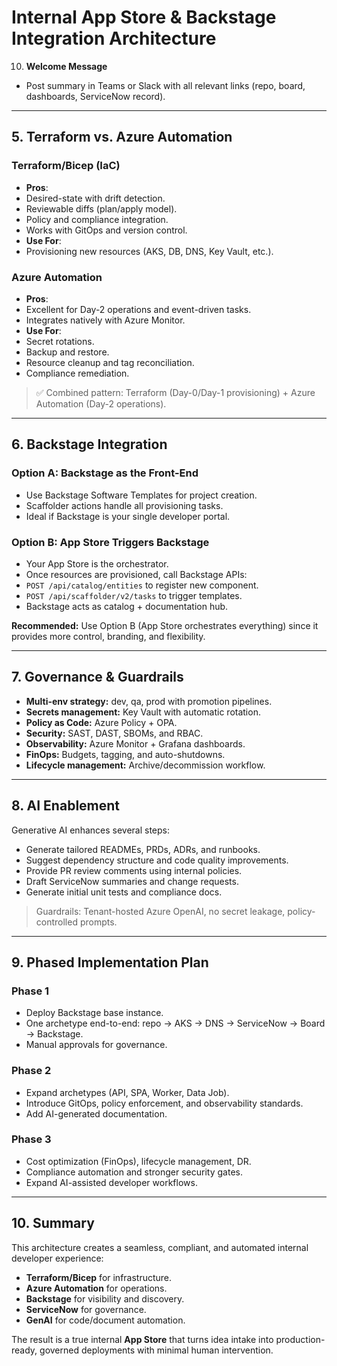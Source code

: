 # Internal App Store & Backstage Integration Architecture
10. **Welcome Message**
- Post summary in Teams or Slack with all relevant links (repo, board, dashboards, ServiceNow record).

---

## 5. Terraform vs. Azure Automation
### Terraform/Bicep (IaC)
- **Pros**:
- Desired-state with drift detection.
- Reviewable diffs (plan/apply model).
- Policy and compliance integration.
- Works with GitOps and version control.
- **Use For**:
- Provisioning new resources (AKS, DB, DNS, Key Vault, etc.).

### Azure Automation
- **Pros**:
- Excellent for Day-2 operations and event-driven tasks.
- Integrates natively with Azure Monitor.
- **Use For**:
- Secret rotations.
- Backup and restore.
- Resource cleanup and tag reconciliation.
- Compliance remediation.

> ✅ Combined pattern: Terraform (Day-0/Day-1 provisioning) + Azure Automation (Day-2 operations).

---

## 6. Backstage Integration
### Option A: Backstage as the Front-End
- Use Backstage Software Templates for project creation.
- Scaffolder actions handle all provisioning tasks.
- Ideal if Backstage is your single developer portal.

### Option B: App Store Triggers Backstage
- Your App Store is the orchestrator.
- Once resources are provisioned, call Backstage APIs:
- `POST /api/catalog/entities` to register new component.
- `POST /api/scaffolder/v2/tasks` to trigger templates.
- Backstage acts as catalog + documentation hub.

**Recommended:** Use Option B (App Store orchestrates everything) since it provides more control, branding, and flexibility.

---

## 7. Governance & Guardrails
- **Multi-env strategy:** dev, qa, prod with promotion pipelines.
- **Secrets management:** Key Vault with automatic rotation.
- **Policy as Code:** Azure Policy + OPA.
- **Security:** SAST, DAST, SBOMs, and RBAC.
- **Observability:** Azure Monitor + Grafana dashboards.
- **FinOps:** Budgets, tagging, and auto-shutdowns.
- **Lifecycle management:** Archive/decommission workflow.

---

## 8. AI Enablement
Generative AI enhances several steps:
- Generate tailored READMEs, PRDs, ADRs, and runbooks.
- Suggest dependency structure and code quality improvements.
- Provide PR review comments using internal policies.
- Draft ServiceNow summaries and change requests.
- Generate initial unit tests and compliance docs.

> Guardrails: Tenant-hosted Azure OpenAI, no secret leakage, policy-controlled prompts.

---

## 9. Phased Implementation Plan
### Phase 1
- Deploy Backstage base instance.
- One archetype end-to-end: repo → AKS → DNS → ServiceNow → Board → Backstage.
- Manual approvals for governance.

### Phase 2
- Expand archetypes (API, SPA, Worker, Data Job).
- Introduce GitOps, policy enforcement, and observability standards.
- Add AI-generated documentation.

### Phase 3
- Cost optimization (FinOps), lifecycle management, DR.
- Compliance automation and stronger security gates.
- Expand AI-assisted developer workflows.

---

## 10. Summary
This architecture creates a seamless, compliant, and automated internal developer experience:
- **Terraform/Bicep** for infrastructure.
- **Azure Automation** for operations.
- **Backstage** for visibility and discovery.
- **ServiceNow** for governance.
- **GenAI** for code/document automation.

The result is a true internal **App Store** that turns idea intake into production-ready, governed deployments with minimal human intervention.
